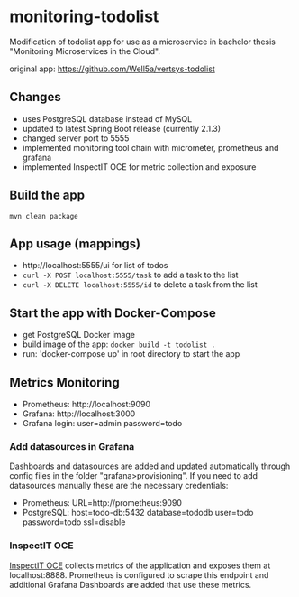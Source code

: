 # monitoring-todolist
Modification of todolist app for use as a microservice in bachelor thesis "Monitoring Microservices in the Cloud".

original app: https://github.com/Well5a/vertsys-todolist

## Changes
* uses PostgreSQL database instead of MySQL
* updated to latest Spring Boot release (currently 2.1.3)
* changed server port to 5555
* implemented monitoring tool chain with micrometer, prometheus and grafana
* implemented InspectIT OCE for metric collection and exposure

## Build the app
```
mvn clean package
```

## App usage (mappings)
* http://localhost:5555/ui for list of todos
* `curl -X POST localhost:5555/task` to add a task to the list
* `curl -X DELETE localhost:5555/id` to delete a task from the list

## Start the app with Docker-Compose
* get PostgreSQL Docker image
* build image of the app: `docker build -t todolist .`
* run: 'docker-compose up' in root directory to start the app

## Metrics Monitoring
* Prometheus: http://localhost:9090
* Grafana: http://localhost:3000
* Grafana login: user=admin password=todo

### Add datasources in Grafana
Dashboards and datasources are added and updated automatically through config files in the folder "grafana>provisioning".
If you need to add datasources manually these are the necessary credentials:
* Prometheus: URL=http://prometheus:9090
* PostgreSQL: host=todo-db:5432 database=tododb user=todo password=todo ssl=disable

### InspectIT OCE 
[InspectIT OCE](https://github.com/inspectIT/inspectit-oce) collects metrics of the application and exposes them at localhost:8888.
Prometheus is configured to scrape this endpoint and additional Grafana Dashboards are added that use these metrics.
